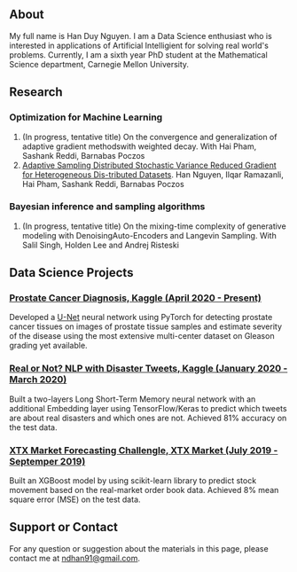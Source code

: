 ## About 
My full name is Han Duy Nguyen. I am a Data Science enthusiast who is interested in applications of Artificial Intelligient for solving real world's problems. 
Currently, I am a sixth year PhD student at the Mathematical Science department, Carnegie Mellon University.

## Research
### Optimization for Machine Learning
1. (In progress, tentative title) On the convergence and generalization of adaptive gradient methodswith weighted decay.  With Hai Pham, Sashank Reddi, Barnabas Poczos
2.  [Adaptive  Sampling  Distributed  Stochastic  Variance  Reduced  Gradient  for  Heterogeneous  Dis-tributed Datasets](https://arxiv.org/pdf/2002.08528.pdf). Han Nguyen, Ilqar Ramazanli, Hai Pham, Sashank Reddi, Barnabas Poczos

### Bayesian inference and sampling algorithms
1. (In progress, tentative title) On the mixing-time complexity of generative modeling with DenoisingAuto-Encoders and Langevin Sampling.  With Salil Singh, Holden Lee and Andrej Risteski

## Data Science Projects

### [Prostate Cancer Diagnosis, Kaggle (April 2020 - Present)](https://www.kaggle.com/hannguyen/prostrate-cancer-detection)
Developed  a  [U-Net](https://arxiv.org/pdf/1505.04597.pdf)  neural  network  using  PyTorch  for  detecting  prostate  cancer tissues on  images  of prostate tissue samples and estimate severity of the disease using the most extensive multi-center dataset on Gleason grading yet available.

### [Real or Not? NLP with Disaster Tweets, Kaggle (January 2020 - March 2020)](https://github.com/HanDuyNguyen/Projects/blob/master/True%20or%20Fake%20news%20prediction/Embedding_and_LSTM.ipynb)
Built a two-layers Long Short-Term Memory neural network with an additional Embedding layer using TensorFlow/Keras to predict which tweets are about real disasters and which ones are not. Achieved 81% accuracy on the test data.

### [XTX Market Forecasting Challengle, XTX Market (July 2019 - Septemper 2019)](https://github.com/HanDuyNguyen/Projects/blob/master/XTX%20Forecasting%20Challenge/XTX_XGBoost.ipynb)
Built an XGBoost model by using scikit-learn library to predict stock movement based on the real-market order book data. Achieved 8% mean square error (MSE) on the test data.


## Support or Contact
For any question or suggestion about the materials in this page, please contact me at <ndhan91@gmail.com>.
